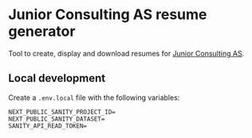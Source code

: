 # Junior Consulting AS resume generator

Tool to create, display and download resumes for [Junior Consulting AS](https://jrc.no/).

## Local development

Create a `.env.local` file with the following variables:

```
NEXT_PUBLIC_SANITY_PROJECT_ID=
NEXT_PUBLIC_SANITY_DATASET=
SANITY_API_READ_TOKEN=
```
